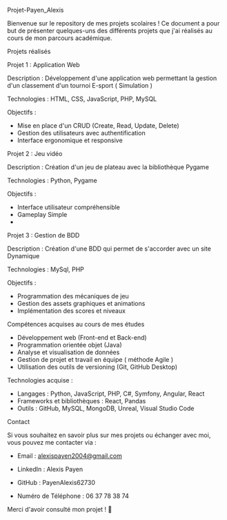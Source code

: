 Projet-Payen_Alexis

Bienvenue sur le repository de mes projets scolaires ! Ce document a pour but de présenter quelques-uns des différents projets que j'ai réalisés au cours de mon parcours académique.


Projets réalisés

Projet 1 : Application Web

Description : Développement d'une application web permettant la gestion d'un classement d'un tournoi E-sport ( Simulation )

Technologies : HTML, CSS, JavaScript, PHP, MySQL

Objectifs :
- Mise en place d'un CRUD (Create, Read, Update, Delete)
- Gestion des utilisateurs avec authentification
- Interface ergonomique et responsive

Projet 2 : Jeu vidéo

Description : Création d'un jeu de plateau avec la bibliothèque Pygame

Technologies : Python, Pygame

Objectifs :
- Interface utilisateur compréhensible
- Gameplay Simple
- 
  
Projet 3 : Gestion de BDD 

Description : Création d'une BDD qui permet de s'accorder avec un site Dynamique

Technologies : MySql, PHP

Objectifs :

- Programmation des mécaniques de jeu
- Gestion des assets graphiques et animations
- Implémentation des scores et niveaux

Compétences acquises au cours de mes études

- Développement web (Front-end et Back-end)
- Programmation orientée objet (Java)
- Analyse et visualisation de données
- Gestion de projet et travail en équipe ( méthode Agile )
- Utilisation des outils de versioning (Git, GitHub Desktop)

Technologies acquise :

- Langages : Python, JavaScript, PHP, C#, Symfony, Angular, React
- Frameworks et bibliothèques : React, Pandas
- Outils : GitHub, MySQL, MongoDB, Unreal, Visual Studio Code

Contact

Si vous souhaitez en savoir plus sur mes projets ou échanger avec moi, vous pouvez me contacter via :

- Email : alexispayen2004@gmail.com

- LinkedIn : Alexis Payen

- GitHub : PayenAlexis62730

- Numéro de Téléphone : 06 37 78 38 74

Merci d'avoir consulté mon projet ! 🚀
